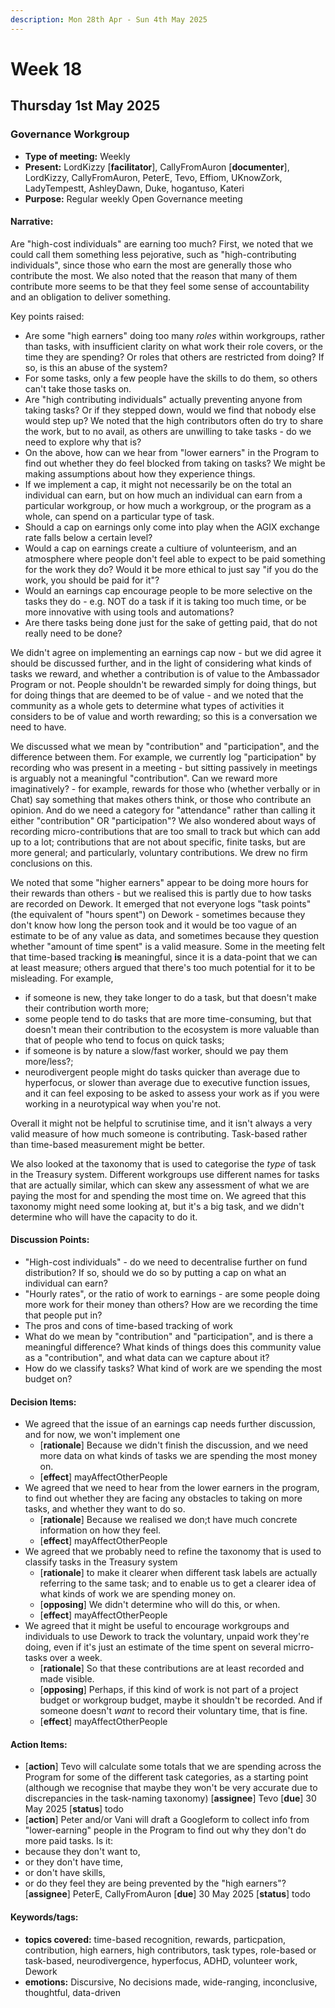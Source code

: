 ```yaml
---
description: Mon 28th Apr - Sun 4th May 2025
---
```


# Week 18

## Thursday 1st May 2025

### Governance Workgroup

- **Type of meeting:** Weekly
- **Present:** LordKizzy [**facilitator**], CallyFromAuron [**documenter**], LordKizzy, CallyFromAuron, PeterE, Tevo, Effiom, UKnowZork, LadyTempestt, AshleyDawn, Duke, hogantuso, Kateri
- **Purpose:** Regular weekly Open Governance meeting
#### Narrative:
Are "high-cost individuals" are earning too much? 
First, we noted that we could call them something less pejorative, such as "high-contributing individuals", since those who earn the most are generally those who contribute the most. We also noted that the reason that many of them contribute more seems to be that they feel some sense of accountability and an obligation to deliver something. 

Key points raised:

- Are some "high earners" doing too many *roles* within workgroups, rather than tasks, with insufficient clarity on what work their role covers, or the time they are spending? Or roles that others are restricted from doing? If so, is this an abuse of the system?
- For some tasks, only a few people have the skills to do them, so others can't take those tasks on.
- Are "high contributing individuals" actually preventing anyone from taking tasks? Or if they stepped down, would we find that nobody else would step up?  We noted that the high contributors often do try to share the work, but to no avail, as others are unwilling to take tasks - do we need to explore why that is?
- On the above, how can we hear from "lower earners" in the Program to find out whether they do feel blocked from taking on tasks? We might be making assumptions about how they experience things.
- If we implement a cap, it might not necessarily be on the total an individual can earn, but on how much an individual can earn from a particular workgroup, or how much a workgroup, or the program as a whole, can spend on a particular type of task.
- Should a cap on earnings only come into play when the AGIX exchange rate falls below a certain level?
- Would a cap on earnings create a cultiure of volunteerism, and an atmosphere where people don't feel able to expect to be paid something for the work they do? Would it be more ethical to just say "if you do the work, you should be paid for it"?
- Would an earnings cap encourage people to be more selective on the tasks they do - e.g. NOT do a task if it is taking too much time, or be more innovative with using tools and automations?
- Are there tasks being done just for the sake of getting paid, that do not really need to be done?

We didn't agree on implementing an earnings cap now - but we did agree it should be discussed further, and in the light of considering what kinds of tasks we reward, and whether a contribution is of value to the Ambassador Program or not. People shouldn't be rewarded simply for doing things, but for doing things that are deemed to be of value - and we noted that the community as a whole gets to determine what types of activities it considers to be of value and worth rewarding; so this is a conversation we need to have.

We discussed what we mean by "contribution" and "participation", and the difference between them. For example, we currently log "participation" by recording who was present in a meeting - but sitting passively in meetings is arguably not a meaningful "contribution". Can we reward more imaginatively? - for example, rewards for those who (whether verbally or in Chat) say something that makes others think, or those who contribute an opinion. And do we need a category for "attendance" rather than calling it either "contribution" OR "participation"? We also wondered about ways of recording micro-contributions that are too small to track but which can add up to a lot; contributions that are not about specific, finite tasks, but are more general; and particularly, voluntary contributions. We drew no firm conclusions on this. 

We noted that some "higher earners" appear to be doing more hours for their rewards than others - but we realised this is partly due to how tasks are recorded on Dework. It emerged that not everyone logs "task points" (the equivalent of "hours spent") on Dework - sometimes because they don't know how long the person took and it would be too vague of an estimate to be of any value as data, and sometimes because they question whether "amount of time spent" is a valid measure. 
Some in the meeting felt that time-based tracking **is** meaningful, since it is a data-point that we can at least measure; others argued that there's too much potential for it to be misleading. For example, 
- if someone is new, they take longer to do a task, but that doesn't make their contribution worth more; 
- some people tend to do tasks that are more time-consuming, but that doesn't mean their contribution to the ecosystem is more valuable than that of people who tend to focus on quick tasks; 
- if someone is by nature a slow/fast worker, should we pay them more/less?; 
- neurodivergent people might do tasks quicker than average due to hyperfocus, or slower than average due to executive function issues, and it can feel exposing to be asked to assess your work as if you were working in a neurotypical way when you're not.

Overall it might not be helpful to scrutinise time, and it isn't always a very valid measure of how much someone is contributing. Task-based rather than time-based measurement might be better.

We also looked at the taxonomy that is used to categorise the *type* of task in the Treasury system. Different workgroups use different names for tasks that are actually similar, which can skew any assessment of what we are paying the most for and spending the most time on. We agreed that this taxonomy might need some looking at, but it's a big task, and we didn't determine who will have the capacity to do it.



#### Discussion Points:
- "High-cost individuals" - do we need to decentralise further on fund distribution? If so, should we do so by putting a cap on what an individual can earn?
- "Hourly rates", or the ratio of work to earnings - are some people doing more work for their money than others? How are we recording the time that people put in?
- The pros and cons of time-based tracking of work
- What do we mean by "contribution" and "participation", and is there a meaningful difference? What kinds of things does this community value as a "contribution", and what data can we capture about it?
- How do we classify tasks? What kind  of work are we spending the most budget on?

#### Decision Items:
- We agreed that the issue of an earnings cap needs further discussion, and for now, we won't implement one
  - [**rationale**] Because we didn't finish the discussion, and we need more data on what kinds of tasks we are spending the most money on.
  - [**effect**] mayAffectOtherPeople
- We agreed that we need to hear from the lower earners in the program, to find out whether they are facing any obstacles to taking on more tasks, and whether they want to do so.
  - [**rationale**] Because we realised we don;t have much concrete information on how they feel.
  - [**effect**] mayAffectOtherPeople
- We agreed that we probably need to refine the taxonomy that is used to classify tasks in the Treasury system 
  - [**rationale**] to make it clearer when different task labels are actually referring to the same task; and to enable us to get a clearer idea of what kinds of work we are spending money on.
  - [**opposing**] We didn't determine who will do this, or when.
  - [**effect**] mayAffectOtherPeople
- We agreed that it might be useful to encourage workgroups and individuals to use Dework to track the voluntary, unpaid work they're doing, even if it's just an estimate of the time spent on several micrro-tasks over a week.
  - [**rationale**] So that these contributions are at least recorded and made visible.
  - [**opposing**] Perhaps, if this kind of work is not part of a project budget or workgroup budget, maybe it shouldn't be recorded.
And if someone doesn't *want* to record their voluntary time, that is fine.
  - [**effect**] mayAffectOtherPeople

#### Action Items:
- [**action**] Tevo will calculate some totals that we are spending across the Program for some of the different task categories, as a starting point (although we recognise that maybe they won't be very accurate due to discrepancies in the task-naming taxonomy) [**assignee**] Tevo [**due**] 30 May 2025 [**status**] todo
- [**action**] Peter and/or Vani will draft a Googleform to collect info from "lower-earning" people in the Program to find out why they don't do more paid tasks. Is it:
- because they don't want to, 
- or they don't have time, 
- or don't have skills, 
- or do they feel they are being prevented by the "high earners"? [**assignee**] PeterE, CallyFromAuron [**due**] 30 May 2025 [**status**] todo

#### Keywords/tags:
- **topics covered:** time-based recognition, rewards, particpation, contribution, high earners, high contributors, task types, role-based or task-based, neurodivergence, hyperfocus, ADHD, volunteer work, Dework
- **emotions:** Discursive, No decisions made, wide-ranging, inconclusive, thoughtful, data-driven